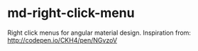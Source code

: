 # md-right-click-menu
Right click menus for angular material design. Inspiration from: http://codepen.io/CKH4/pen/NGvzoV
